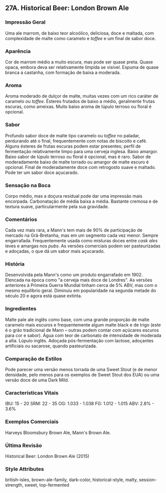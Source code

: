 ## 27A. Historical Beer: London Brown Ale

### Impressão Geral

Uma ale marrom, de baixo teor alcoólico, deliciosa, doce e maltada, com complexidade de malte como caramelo e *toffee* e um final de sabor doce.

### Aparência

Cor de marrom médio a muito escura, mas pode ser quase preta. Quase opaca, embora deva ser relativamente límpida se visível. Espuma de quase branca a castanha, com formação de baixa a moderada.

### Aroma

Aroma moderado de dulçor de malte, muitas vezes com um rico caráter de caramelo ou *toffee*. Ésteres frutados de baixo a médio, geralmente frutas escuras, como ameixas. Muito baixo aroma de lúpulo terroso ou floral é opcional.

### Sabor

Profundo sabor doce de malte tipo caramelo ou *toffee* no paladar, perdurando até o final, frequentemente com notas de biscoito e café. Alguns ésteres de frutas escuras podem estar presentes; perfil de fermentação relativamente limpo para uma cerveja inglesa. Baixo amargor. Baixo sabor de lúpulo terroso ou floral é opcional, mas é raro. Sabor de moderadamente baixo de malte torrado ou amargor de malte escuro é opcional. Final de moderadamente doce com retrogosto suave e maltado. Pode ter um sabor doce açucarado.

### Sensação na Boca

Corpo médio, mas a doçura residual pode dar uma impressão mais encorpada. Carbonatação de média baixa a média. Bastante cremosa e de textura suave, particularmente pela sua gravidade.

### Comentários

Cada vez mais rara, a Mann's tem mais de 90% de participação de mercado na Grã-Bretanha, mas em um segmento cada vez menor. Sempre engarrafada. Frequentemente usada como misturas doces entre *cask ales* leves e amargas nos *pubs*. As versões comerciais podem ser pasteurizadas e adoçadas, o que dá um sabor mais açucarado.

### História

Desenvolvida pela Mann's como um produto engarrafado em 1902. Elencada na época como "a cerveja mais doce de Londres". As versões anteriores à Primeira Guerra Mundial tinham cerca de 5% ABV, mas com o mesmo equilíbrio geral. Diminuiu em popularidade na segunda metade do século 20 e agora está quase extinta.

### Ingredientes

Malte pale ale inglês como base, com uma grande proporção de malte caramelo mais escuros e frequentemente algum malte black e de trigo (este é o grão tradicional de Mann – outras podem contar com açúcares escuros para cor e sabor). Água com teor de carbonato de intensidade de moderada a alta. Lúpulo inglês. Adoçada pós-fermentação com lactose, adoçantes artificiais ou sacarose, quando pasteurizada.

### Comparação de Estilos

Pode parecer uma versão menos torrada de uma Sweet Stout (e de menor densidade, pelo menos para os exemplos de Sweet Stout dos EUA) ou uma versão doce de uma Dark Mild.

### Características Vitais

IBU: 15 - 20
SRM: 22 - 35
OG: 1.033 - 1.038
FG: 1.012 - 1.015
ABV: 2.8% - 3.6%

### Exemplos Comerciais

Harveys Bloomsbury Brown Ale, Mann's Brown Ale.

### Última Revisão

Historical Beer: London Brown Ale (2015)

### Style Attributes

british-isles, brown-ale-family, dark-color, historical-style, malty, session-strength, sweet, top-fermented
